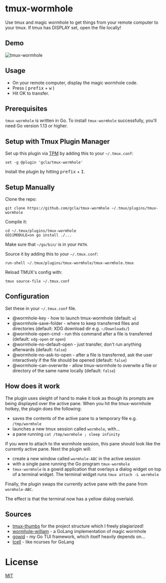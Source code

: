 # tmux-wormhole

Use tmux and magic wormhole to get things from your remote computer to your tmux. If tmux 
has DISPLAY set, open the file locally!

## Demo

![tmux-wormhole](https://user-images.githubusercontent.com/45680/113491108-37fbf400-949c-11eb-80f5-829b045f1701.gif)

## Usage

- On your remote computer, display the magic wormhole code.
- Press ( <kbd>prefix</kbd> + <kbd>w</kbd> )
- Hit OK to transfer.

## Prerequisites

`tmux-wormhole` is written in Go. To install `tmux-wormhole` successfully, you'll need Go version 1.13 or higher.

## Setup with Tmux Plugin Manager

Set up this plugin via [TPM](https://github.com/tmux-plugins/tpm) by adding this to your `~/.tmux.conf`:

```
set -g @plugin 'gcla/tmux-wormhole'
```

Install the plugin by hitting <kbd>prefix</kbd> + <kbd>I</kbd>. 

## Setup Manually

Clone the repo:

```
git clone https://github.com/gcla/tmux-wormhole ~/.tmux/plugins/tmux-wormhole
```

Compile it:

```
cd ~/.tmux/plugins/tmux-wormhole
GO11MODULE=on go install ./...
```

Make sure that `~/go/bin/` is in your `PATH`. 

Source it by adding this to your `~/.tmux.conf`:

```
run-shell ~/.tmux/plugins/tmux-wormhole/tmux-wormhole.tmux
```

Reload TMUX's config with:

```
tmux source-file ~/.tmux.conf
```

## Configuration

Set these in your `~/.tmux.conf` file.

- @wormhole-key - how to launch tmux-wormhole (default: `w`)
- @wormhole-save-folder - where to keep transferred files and directories (default: XDG download dir e.g. `~/Downloads/`)
- @wormhole-open-cmd - run this command after a file is transferred (default: `xdg-open` or `open`)
- @wormhole-no-default-open - just transfer, don't run anything afterwards (default: `false`)
- @wormhole-no-ask-to-open - after a file is transferred, ask the user interactively if the file should be opened (default: `false`)
- @wormhole-can-overwrite - allow tmux-wormhole to overwite a file or directory of the same name locally (default: `false`)

## How does it work

The plugin uses sleight of hand to make it look as though its prompts are being displayed over the active pane. When you hit the tmux-wormhole hotkey,
the plugin does the following:

- saves the contents of the active pane to a temporary file e.g. `/tmp/wormhole`
- launches a new tmux session called `wormhole`, with...
- a pane running `cat /tmp/wormhole ; sleep infinity`

If you were to attach to the wormhole session, this pane should look like the currently active pane. Next the plugin will:

- create a new window called `wormhole-ABC` in the active session 
- with a single pane running the Go program `tmux-wormhole`
- `tmux-wormhole` is a gowid application that overlays a dialog widget on top of a terminal widget. The terminal widget runs `tmux attach -L wormhole`

Finally, the plugin swaps the currently active pane with the pane from `wormhole-ABC`.

The effect is that the terminal now has a yellow dialog overlaid.

## Sources

- [tmux-thumbs](https://github.com/fcsonline/tmux-thumbs) for the project structure which I freely plagiarized!
- [wormhole-william](https://github.com/psanford/wormhole-william) - a GoLang implementation of magic wormhole
- [gowid](https://github.com/gcla/gowid) - my Go TUI framework, which itself heavily depends on...
- [tcell](https://github.com/gdamore/tcell) - like ncurses for GoLang

# License

[MIT](https://github.com/fcsonline/tmux-thumbs/blob/master/LICENSE)
